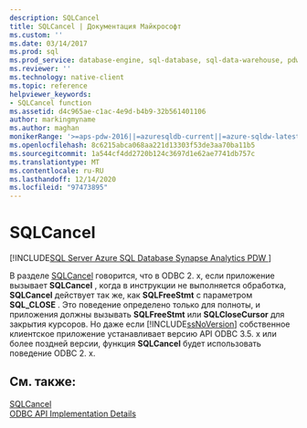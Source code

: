 ```yaml
---
description: SQLCancel
title: SQLCancel | Документация Майкрософт
ms.custom: ''
ms.date: 03/14/2017
ms.prod: sql
ms.prod_service: database-engine, sql-database, sql-data-warehouse, pdw
ms.reviewer: ''
ms.technology: native-client
ms.topic: reference
helpviewer_keywords:
- SQLCancel function
ms.assetid: d4c965ae-c1ac-4e9d-b4b9-32b561401106
author: markingmyname
ms.author: maghan
monikerRange: '>=aps-pdw-2016||=azuresqldb-current||=azure-sqldw-latest||>=sql-server-2016||>=sql-server-linux-2017||=azuresqldb-mi-current'
ms.openlocfilehash: 8c6215abca068aa221d13303f53de3aa70ba11b5
ms.sourcegitcommit: 1a544cf4dd2720b124c3697d1e62ae7741db757c
ms.translationtype: MT
ms.contentlocale: ru-RU
ms.lasthandoff: 12/14/2020
ms.locfileid: "97473895"
---
```

# <a name="sqlcancel"></a>SQLCancel
[!INCLUDE[SQL Server Azure SQL Database Synapse Analytics PDW ](../../includes/applies-to-version/sql-asdb-asdbmi-asa-pdw.md)]

  В разделе [SQLCancel](../../odbc/reference/syntax/sqlcancel-function.md) говорится, что в ODBC 2. x, если приложение вызывает **SQLCancel** , когда в инструкции не выполняется обработка, **SQLCancel** действует так же, как **SQLFreeStmt** с параметром **SQL_CLOSE** . Это поведение определено только для полноты, и приложения должны вызывать **SQLFreeStmt** или **SQLCloseCursor** для закрытия курсоров. Но даже если [!INCLUDE[ssNoVersion](../../includes/ssnoversion-md.md)] собственное клиентское приложение устанавливает версию API ODBC 3.5. x или более поздней версии, функция **SQLCancel** будет использовать поведение ODBC 2. x.  
  
## <a name="see-also"></a>См. также:  
 [SQLCancel](../../odbc/reference/syntax/sqlcancel-function.md)   
 [ODBC API Implementation Details](../../relational-databases/native-client-odbc-api/odbc-api-implementation-details.md)  
  
